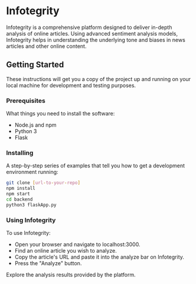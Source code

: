 # Infotegrity

Infotegrity is a comprehensive platform designed to deliver in-depth analysis of online articles. Using advanced sentiment analysis models, Infotegrity helps in understanding the underlying tone and biases in news articles and other online content.

## Getting Started

These instructions will get you a copy of the project up and running on your local machine for development and testing purposes.

### Prerequisites

What things you need to install the software:

- Node.js and npm
- Python 3
- Flask

### Installing

A step-by-step series of examples that tell you how to get a development environment running:

   ```bash
   git clone [url-to-your-repo]
   npm install
   npm start
   cd backend
   python3 flaskApp.py
   ```
### Using Infotegrity
To use Infotegrity:

- Open your browser and navigate to localhost:3000.
- Find an online article you wish to analyze.
- Copy the article's URL and paste it into the analyze bar on Infotegrity.
- Press the "Analyze" button.

Explore the analysis results provided by the platform.

